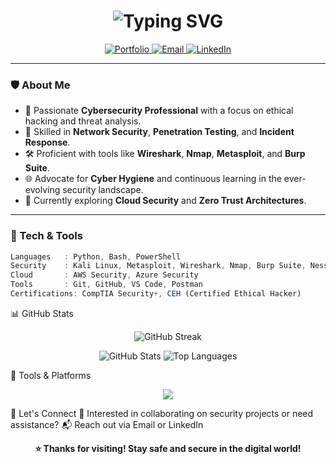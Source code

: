 <h1 align="center">
  <img src="https://readme-typing-svg.herokuapp.com?font=Fira+Code&size=28&duration=3000&pause=500&color=00BFFF&center=true&vCenter=true&multiline=true&width=600&lines=Hello+World+👋;I'm+Your+Friend's+Name+%7C+Cybersecurity+Enthusiast;Securing+the+Digital+Realm+One+Byte+at+a+Time" alt="Typing SVG" />
</h1>

<p align="center">
  <a href="https://your-friends-portfolio-link.com">
    <img src="https://img.shields.io/badge/Portfolio-0A66C2?style=for-the-badge&logo=internet-explorer&logoColor=white" alt="Portfolio"/>
  </a>
  <a href="mailto:your-friends-email@example.com">
    <img src="https://img.shields.io/badge/Email-EA4335?style=for-the-badge&logo=gmail&logoColor=white" alt="Email"/>
  </a>
  <a href="https://www.linkedin.com/in/your-friends-linkedin">
    <img src="https://img.shields.io/badge/LinkedIn-0077B5?style=for-the-badge&logo=linkedin&logoColor=white" alt="LinkedIn"/>
  </a>
</p>

---

### 🛡️ About Me

- 🔐 Passionate **Cybersecurity Professional** with a focus on ethical hacking and threat analysis.
- 🧠 Skilled in **Network Security**, **Penetration Testing**, and **Incident Response**.
- 🛠️ Proficient with tools like **Wireshark**, **Nmap**, **Metasploit**, and **Burp Suite**.
- 🌐 Advocate for **Cyber Hygiene** and continuous learning in the ever-evolving security landscape.
- 🎯 Currently exploring **Cloud Security** and **Zero Trust Architectures**.

---

### 🧰 Tech & Tools

```ts
Languages   : Python, Bash, PowerShell
Security    : Kali Linux, Metasploit, Wireshark, Nmap, Burp Suite, Nessus
Cloud       : AWS Security, Azure Security
Tools       : Git, GitHub, VS Code, Postman
Certifications: CompTIA Security+, CEH (Certified Ethical Hacker)

```

📊 GitHub Stats
<p align="center"> <img src="https://github-readme-streak-stats.herokuapp.com/?user=your-friends-username&theme=tokyonight" alt="GitHub Streak"/> </p> <p align="center"> <img src="https://github-readme-stats.vercel.app/api?username=your-friends-username&show_icons=true&theme=tokyonight" alt="GitHub Stats" /> <img src="https://github-readme-stats.vercel.app/api/top-langs/?username=your-friends-username&layout=compact&theme=tokyonight" alt="Top Languages" /> </p>

🧩 Tools & Platforms
<p align="center"> <img src="https://skillicons.dev/icons?i=python,bash,powershell,linux,aws,azure,git,vscode" /> </p>

🤝 Let's Connect
💬 Interested in collaborating on security projects or need assistance?
📬 Reach out via Email or LinkedIn

<p align="center"> <strong>⭐ Thanks for visiting! Stay safe and secure in the digital world!</strong> </p> 
